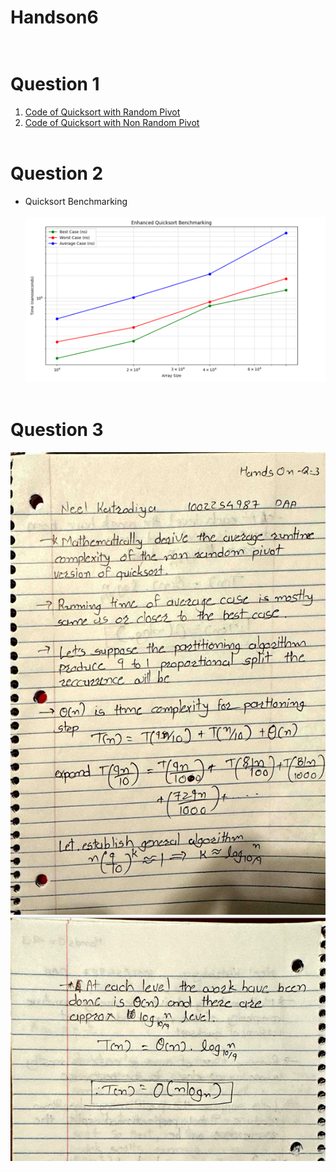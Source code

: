 # Handson6<br><br>
# Question 1<br>
1. [ Code of Quicksort with Random Pivot](QuickSortRandomchoicePivot.java)<br>
2. [ Code of Quicksort with Non Random Pivot](QuickSortNonRandomchoicePivot.java)<br><br>
# Question 2 <br>
* Quicksort Benchmarking<br><br>
![Alt text](QuicksortBenchmark.png)
<br><br>
# Question 3 
![Alt text](Q3-1.png)<br>
![Alt text](Q3-2.png)

